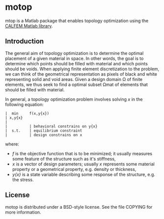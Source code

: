 # motop
mtop is a Matlab package that enables topology optimization using the [CALFEM Matlab library](http://sourceforge.net/projects/calfem/ "CALFEM Matlab library").

## Introduction
The general aim of topology optimization is to determine the optimal placement of a given material in space. In other words, the goal is to determine which points should be filled with material and which points should be voids. When applying finite element discretization to the problem, we can think of the geometrical representation as pixels of black and white representing solid and void areas. Given a design domain  Ω of finite elements, we thus seek to find a optimal subset Ωmat of elements that should be filled with material.

In general, a topology optimization problem involves solving *x* in the following equation:

    |  min     f(x,y{x})
    | x,y{x}
    |
    |          | behavioral constrains on y{x}
    |  s.t.    | equilibrium constraint
    |          | design constrains on x

where:
  * *f* is the objective function that is to be minimized; it usually measures some feature of the structure such as it's stiffness,
  * *x* is a vector of design parameters; usually *x* represents some material property or a geometrical property, e.g. density or thickness,
  * *y{x}* is a state variable describing some response of the structure, e.g. the stress.

## License
motop is distributed under a BSD-style license. See the file COPYING for more information.
